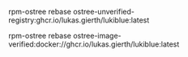 rpm-ostree rebase ostree-unverified-registry:ghcr.io/lukas.gierth/lukiblue:latest

rpm-ostree rebase ostree-image-verified:docker://ghcr.io/lukas.gierth/lukiblue:latest
